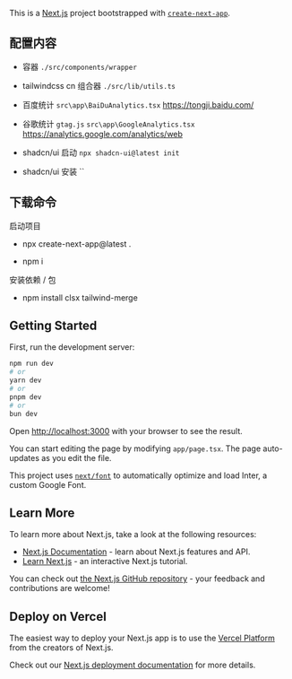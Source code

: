 This is a [Next.js](https://nextjs.org/) project bootstrapped with [`create-next-app`](https://github.com/vercel/next.js/tree/canary/packages/create-next-app).

## 配置内容

- 容器 `./src/components/wrapper`

- tailwindcss cn 组合器 `./src/lib/utils.ts`

- 百度统计 `src\app\BaiDuAnalytics.tsx` https://tongji.baidu.com/

- 谷歌统计 `gtag.js` `src\app\GoogleAnalytics.tsx` https://analytics.google.com/analytics/web

- shadcn/ui 启动 `npx shadcn-ui@latest init`

- shadcn/ui 安装 ``

## 下载命令

启动项目

- npx create-next-app@latest .

- npm i

安装依赖 / 包

- npm install clsx tailwind-merge

## Getting Started

First, run the development server:

```bash
npm run dev
# or
yarn dev
# or
pnpm dev
# or
bun dev
```

Open [http://localhost:3000](http://localhost:3000) with your browser to see the result.

You can start editing the page by modifying `app/page.tsx`. The page auto-updates as you edit the file.

This project uses [`next/font`](https://nextjs.org/docs/basic-features/font-optimization) to automatically optimize and load Inter, a custom Google Font.

## Learn More

To learn more about Next.js, take a look at the following resources:

- [Next.js Documentation](https://nextjs.org/docs) - learn about Next.js features and API.
- [Learn Next.js](https://nextjs.org/learn) - an interactive Next.js tutorial.

You can check out [the Next.js GitHub repository](https://github.com/vercel/next.js/) - your feedback and contributions are welcome!

## Deploy on Vercel

The easiest way to deploy your Next.js app is to use the [Vercel Platform](https://vercel.com/new?utm_medium=default-template&filter=next.js&utm_source=create-next-app&utm_campaign=create-next-app-readme) from the creators of Next.js.

Check out our [Next.js deployment documentation](https://nextjs.org/docs/deployment) for more details.
